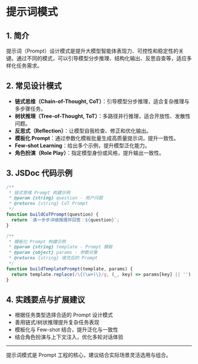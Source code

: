 # 提示词模式

## 1. 简介
提示词（Prompt）设计模式是提升大模型智能体表现力、可控性和稳定性的关键。通过不同的模式，可以引导模型分步推理、结构化输出、反思自查等，适应多样化任务需求。

## 2. 常见设计模式
- **链式思维（Chain-of-Thought, CoT）**：引导模型分步推理，适合复杂推理与多步骤任务。
- **树状推理（Tree-of-Thought, ToT）**：多路径并行推理，适合开放性、发散性问题。
- **反思式（Reflection）**：让模型自我检查、修正和优化输出。
- **模板化 Prompt**：通过参数化模板批量生成高质量提示词，提升一致性。
- **Few-shot Learning**：给出多个示例，提升模型泛化能力。
- **角色扮演（Role Play）**：指定模型身份或风格，提升输出一致性。

## 3. JSDoc 代码示例
```js
/**
 * 链式思维 Prompt 构建示例
 * @param {string} question - 用户问题
 * @returns {string} CoT Prompt
 */
function buildCoTPrompt(question) {
  return `请一步步详细推理并回答：${question}`;
}

/**
 * 模板化 Prompt 构建示例
 * @param {string} template - Prompt 模板
 * @param {object} params - 参数对象
 * @returns {string} 填充后的 Prompt
 */
function buildTemplatePrompt(template, params) {
  return template.replace(/\{(\w+)\}/g, (_, key) => params[key] || '');
}
```

## 4. 实践要点与扩展建议
- 根据任务类型选择合适的 Prompt 设计模式
- 善用链式/树状推理提升复杂任务表现
- 模板化与 Few-shot 结合，提升泛化与一致性
- 结合角色扮演与上下文注入，优化多轮对话体验

---
提示词模式是 Prompt 工程的核心，建议结合实际场景灵活选用与组合。 
